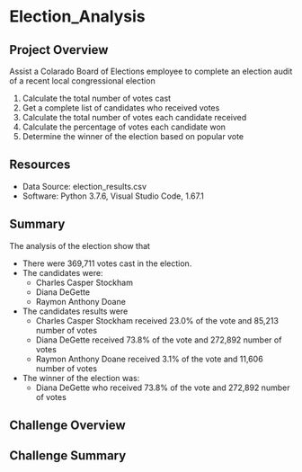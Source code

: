 # Election_Analysis

## Project Overview
Assist a Colarado Board of Elections employee to complete an election audit of a recent local congressional election

1. Calculate the total number of votes cast
2. Get a complete list of candidates who received votes
3. Calculate the total number of votes each candidate received
4. Calculate the percentage of votes each candidate won
5. Determine the winner of the election based on popular vote

## Resources
- Data Source: election_results.csv
- Software: Python 3.7.6, Visual Studio Code, 1.67.1

## Summary 
The analysis of the election show that 
 - There were 369,711 votes cast in the election. 
 - The candidates were:
    - Charles Casper Stockham
    - Diana DeGette
    - Raymon Anthony Doane
 - The candidates results were 
    - Charles Casper Stockham received 23.0% of the vote and 85,213 number of votes
    - Diana DeGette received 73.8% of the vote and 272,892 number of votes
    - Raymon Anthony Doane received 3.1% of the vote and 11,606 number of votes
 - The winner of the election was:
    - Diana DeGette who received 73.8% of the vote and 272,892 number of votes

## Challenge Overview

## Challenge Summary 
